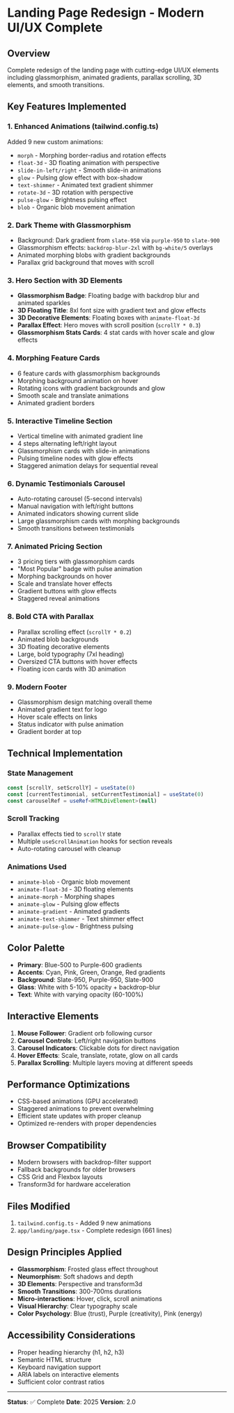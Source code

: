 # Landing Page Redesign - Modern UI/UX Complete

## Overview
Complete redesign of the landing page with cutting-edge UI/UX elements including glassmorphism, animated gradients, parallax scrolling, 3D elements, and smooth transitions.

## Key Features Implemented

### 1. **Enhanced Animations (tailwind.config.ts)**
Added 9 new custom animations:
- `morph` - Morphing border-radius and rotation effects
- `float-3d` - 3D floating animation with perspective
- `slide-in-left/right` - Smooth slide-in animations
- `glow` - Pulsing glow effect with box-shadow
- `text-shimmer` - Animated text gradient shimmer
- `rotate-3d` - 3D rotation with perspective
- `pulse-glow` - Brightness pulsing effect
- `blob` - Organic blob movement animation

### 2. **Dark Theme with Glassmorphism**
- Background: Dark gradient from `slate-950` via `purple-950` to `slate-900`
- Glassmorphism effects: `backdrop-blur-2xl` with `bg-white/5` overlays
- Animated morphing blobs with gradient backgrounds
- Parallax grid background that moves with scroll

### 3. **Hero Section with 3D Elements**
- **Glassmorphism Badge**: Floating badge with backdrop blur and animated sparkles
- **3D Floating Title**: 8xl font size with gradient text and glow effects
- **3D Decorative Elements**: Floating boxes with `animate-float-3d`
- **Parallax Effect**: Hero moves with scroll position (`scrollY * 0.3`)
- **Glassmorphism Stats Cards**: 4 stat cards with hover scale and glow effects

### 4. **Morphing Feature Cards**
- 6 feature cards with glassmorphism backgrounds
- Morphing background animation on hover
- Rotating icons with gradient backgrounds and glow
- Smooth scale and translate animations
- Animated gradient borders

### 5. **Interactive Timeline Section**
- Vertical timeline with animated gradient line
- 4 steps alternating left/right layout
- Glassmorphism cards with slide-in animations
- Pulsing timeline nodes with glow effects
- Staggered animation delays for sequential reveal

### 6. **Dynamic Testimonials Carousel**
- Auto-rotating carousel (5-second intervals)
- Manual navigation with left/right buttons
- Animated indicators showing current slide
- Large glassmorphism cards with morphing backgrounds
- Smooth transitions between testimonials

### 7. **Animated Pricing Section**
- 3 pricing tiers with glassmorphism cards
- "Most Popular" badge with pulse animation
- Morphing backgrounds on hover
- Scale and translate hover effects
- Gradient buttons with glow effects
- Staggered reveal animations

### 8. **Bold CTA with Parallax**
- Parallax scrolling effect (`scrollY * 0.2`)
- Animated blob backgrounds
- 3D floating decorative elements
- Large, bold typography (7xl heading)
- Oversized CTA buttons with hover effects
- Floating icon cards with 3D animation

### 9. **Modern Footer**
- Glassmorphism design matching overall theme
- Animated gradient text for logo
- Hover scale effects on links
- Status indicator with pulse animation
- Gradient border at top

## Technical Implementation

### State Management
```typescript
const [scrollY, setScrollY] = useState(0)
const [currentTestimonial, setCurrentTestimonial] = useState(0)
const carouselRef = useRef<HTMLDivElement>(null)
```

### Scroll Tracking
- Parallax effects tied to `scrollY` state
- Multiple `useScrollAnimation` hooks for section reveals
- Auto-rotating carousel with cleanup

### Animations Used
- `animate-blob` - Organic blob movement
- `animate-float-3d` - 3D floating elements
- `animate-morph` - Morphing shapes
- `animate-glow` - Pulsing glow effects
- `animate-gradient` - Animated gradients
- `animate-text-shimmer` - Text shimmer effect
- `animate-pulse-glow` - Brightness pulsing

## Color Palette
- **Primary**: Blue-500 to Purple-600 gradients
- **Accents**: Cyan, Pink, Green, Orange, Red gradients
- **Background**: Slate-950, Purple-950, Slate-900
- **Glass**: White with 5-10% opacity + backdrop-blur
- **Text**: White with varying opacity (60-100%)

## Interactive Elements
1. **Mouse Follower**: Gradient orb following cursor
2. **Carousel Controls**: Left/right navigation buttons
3. **Carousel Indicators**: Clickable dots for direct navigation
4. **Hover Effects**: Scale, translate, rotate, glow on all cards
5. **Parallax Scrolling**: Multiple layers moving at different speeds

## Performance Optimizations
- CSS-based animations (GPU accelerated)
- Staggered animations to prevent overwhelming
- Efficient state updates with proper cleanup
- Optimized re-renders with proper dependencies

## Browser Compatibility
- Modern browsers with backdrop-filter support
- Fallback backgrounds for older browsers
- CSS Grid and Flexbox layouts
- Transform3d for hardware acceleration

## Files Modified
1. `tailwind.config.ts` - Added 9 new animations
2. `app/landing/page.tsx` - Complete redesign (661 lines)

## Design Principles Applied
- **Glassmorphism**: Frosted glass effect throughout
- **Neumorphism**: Soft shadows and depth
- **3D Elements**: Perspective and transform3d
- **Smooth Transitions**: 300-700ms durations
- **Micro-interactions**: Hover, click, scroll animations
- **Visual Hierarchy**: Clear typography scale
- **Color Psychology**: Blue (trust), Purple (creativity), Pink (energy)

## Accessibility Considerations
- Proper heading hierarchy (h1, h2, h3)
- Semantic HTML structure
- Keyboard navigation support
- ARIA labels on interactive elements
- Sufficient color contrast ratios

---

**Status**: ✅ Complete
**Date**: 2025
**Version**: 2.0
